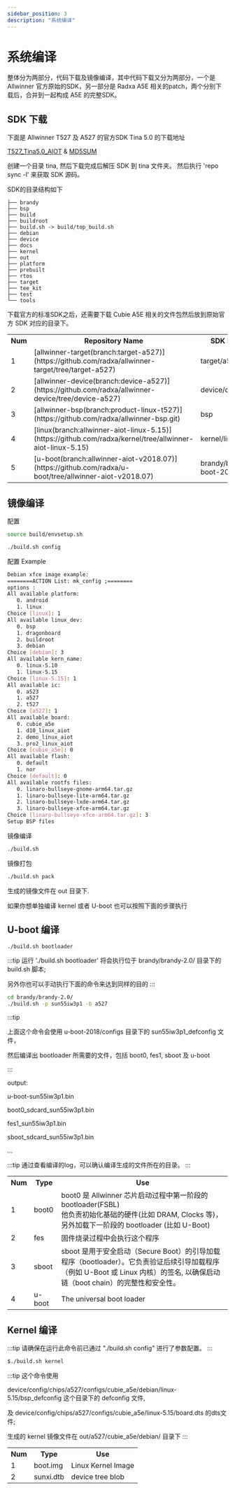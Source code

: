```yaml
---
sidebar_position: 3
description: "系统编译"
---
```


# 系统编译

整体分为两部分，代码下载及镜像编译，其中代码下载又分为两部分，一个是 Allwinner 官方原始的SDK，另一部分是 Radxa A5E 相关的patch，两个分别下载后，合并到一起构成 A5E 的完整SDK。

## SDK 下载

下面是 Allwinner T527 及 A527 的官方SDK Tina 5.0 的下载地址

[T527_Tina5.0_AIOT](https://mega.nz/file/w6o3jChY#_Kw6AGMk4EniIGsU0Zur3_0K4eI4pA26slvg7mFx0q8) & [MD5SUM](https://mega.nz/file/8n4D2J4C#6kzkRa-jj_XBZ0nyf3RI_8w8Jih5J7CBwuBFyJmMr_w)

创建一个目录 tina, 然后下载完成后解压 SDK 到 tina 文件夹。 然后执行 'repo sync -l' 来获取 SDK 源码。

SDK的目录结构如下

```
├── brandy
├── bsp
├── build
├── buildroot
├── build.sh -> build/top_build.sh
├── debian
├── device
├── docs
├── kernel
├── out
├── platform
├── prebuilt
├── rtos
├── target
├── tee_kit
├── test
└── tools

```

下载官方的标准SDK之后，还需要下载 Cubie A5E 相关的文件包然后放到原始官方 SDK 对应的目录下。

<table>
    <tr>
        <th> Num </th>
        <th> Repository Name	</th>
        <th> SDK Directory Path </th>
        <th> Description </th>
    </tr>
    <tr>
        <td>1</td>
        <td>[allwinner-target(branch:target-a527)](https://github.com/radxa/allwinner-target/tree/target-a527)</td>
        <td>target/a527	</td>
        <td>平台配置文件</td>
    </tr>
    <tr>
        <td>2</td>
        <td>[allwinner-device(branch:device-a527)](https://github.com/radxa/allwinner-device/tree/device-a527)</td>
        <td>device/config/chips/a527</td>
        <td>平台配置文件</td>
    </tr>
    <tr>
        <td>3</td>
        <td>[allwinner-bsp(branch:product-linux-t527)](https://github.com/radxa/allwinner-bsp.git)</td>
        <td>bsp</td>
        <td>BSP 相关修改</td>
    </tr>
    <tr>
        <td>4</td>
        <td>[linux(branch:allwinner-aiot-linux-5.15)](https://github.com/radxa/kernel/tree/allwinner-aiot-linux-5.15)</td>
        <td>kernel/linux-5.15</td>
        <td>Linux kernel source code <br/> patches: [Fix the boot issues caused by the mtd driver](https://mega.nz/file/Ay4wATIL#0Hf7iMAfcPA2YZQB9YlBere2LdYZZ2fSfqsolLrQ88I) </td>
    </tr>
    <tr>
        <td>5</td>
        <td>[u-boot(branch:allwinner-aiot-v2018.07)](https://github.com/radxa/u-boot/tree/allwinner-aiot-v2018.07)</td>
        <td>brandy/brandy-2.0/u-boot-2018/</td>
        <td>U-Boot source code</td>
    </tr>
</table>

## 镜像编译

配置

```bash
source build/envsetup.sh

./build.sh config
```

配置 Example

```bash
Debian xfce image example:
========ACTION List: mk_config ;========
options :
All available platform:
   0. android
   1. linux
Choice [linux]: 1
All available linux_dev:
   0. bsp
   1. dragonboard
   2. buildroot
   3. debian
Choice [debian]: 3
All available kern_name:
   0. linux-5.10
   1. linux-5.15
Choice [linux-5.15]: 1
All available ic:
   0. a523
   1. a527
   2. t527
Choice [a527]: 1
All available board:
   0. cubie_a5e
   1. d10_linux_aiot
   2. demo_linux_aiot
   3. pro2_linux_aiot
Choice [cubie_a5e]: 0
All available flash:
   0. default
   1. nor
Choice [default]: 0
All available rootfs files:
   0. linaro-bullseye-gnome-arm64.tar.gz
   1. linaro-bullseye-lite-arm64.tar.gz
   2. linaro-bullseye-lxde-arm64.tar.gz
   3. linaro-bullseye-xfce-arm64.tar.gz
Choice [linaro-bullseye-xfce-arm64.tar.gz]: 3
Setup BSP files
```

镜像编译

```bash
./build.sh

```

镜像打包

```bash
./build.sh pack
```

生成的镜像文件在 out 目录下.

如果你想单独编译 kernel 或者 U-boot 也可以按照下面的步骤执行

## U-boot 编译

```bash
./build.sh bootloader
```

:::tip
运行 './build.sh bootloader' 将会执行位于 brandy/brandy-2.0/ 目录下的 build.sh 脚本;

另外你也可以手动执行下面的命令来达到同样的目的
:::

```bash
cd brandy/brandy-2.0/
./build.sh -p sun55iw3p1 -b a527
```

:::tip

上面这个命令会使用 u-boot-2018/configs 目录下的 sun55iw3p1_defconfig 文件，

然后编译出 bootloader 所需要的文件，包括 boot0, fes1, sboot 及 u-boot

:::

output:

u-boot-sun55iw3p1.bin

boot0_sdcard_sun55iw3p1.bin

fes1_sun55iw3p1.bin

sboot_sdcard_sun55iw3p1.bin

...

:::tip
通过查看编译的log，可以确认编译生成的文件所在的目录。
:::

<table>
    <tr>
        <th> Num </th>
        <th> Type </th>
        <th> Use </th>
    </tr>
    <tr>
        <td>1</td>
        <td>boot0</td>
        <td>boot0 是 Allwinner 芯片启动过程中第一阶段的 bootloader(FSBL) <br/>
            他负责初始化基础的硬件(比如 DRAM, Clocks 等)，另外加载下一阶段的 bootloader (比如 U-Boot) </td>
    </tr>
    <tr>
        <td>2</td>
        <td>fes</td>
        <td> 固件烧录过程中会执行这个程序 </td>
    </tr>
    <tr>
        <td>3</td>
        <td>sboot</td>
        <td> sboot 是用于安全启动（Secure Boot）的引导加载程序（bootloader）。它负责验证后续引导加载程序（例如 U-Boot 或 Linux 内核）的签名, 以确保启动链（boot chain）的完整性和安全性。</td>
    </tr>
    <tr>
        <td> 4 </td>
        <td> u-boot</td>
        <td> The universal boot loader </td>
    </tr>
</table>

## Kernel 编译

:::tip
请确保在运行此命令前已通过 "./build.sh config" 进行了参数配置。
:::

```bash
$./build.sh kernel
```

:::tip
这个命令使用

device/config/chips/a527/configs/cubie_a5e/debian/linux-5.15/bsp_defconfig 这个目录下的 defconfig 文件,

及 device/config/chips/a527/configs/cubie_a5e/linux-5.15/board.dts 的dts文件;

生成的 kernel 镜像文件在 out/a527/cubie_a5e/debian/ 目录下
:::

<table>
    <tr>
        <th> Num </th>
        <th> Type </th>
        <th> Use </th>
    </tr>
    <tr>
        <td>1</td>
        <td>boot.img</td>
        <td>Linux Kernel Image</td>
    </tr>
        <tr>
        <td>2</td>
        <td>sunxi.dtb</td>
        <td>device tree blob</td>
    </tr>
</table>
